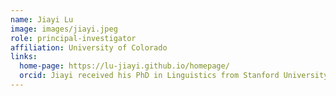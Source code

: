 ```yaml
---
name: Jiayi Lu
image: images/jiayi.jpeg
role: principal-investigator
affiliation: University of Colorado
links:
  home-page: https://lu-jiayi.github.io/homepage/
  orcid: Jiayi received his PhD in Linguistics from Stanford University and postdoctoral training at the University of Pennsylvania before joining Northwestern, his undergraduate alma mater. Jiayi is interested in how syntactic knowledge is represented in the human mind, and how such knowledge is acquired by learners and shaped by linguistic input. 
---
```


